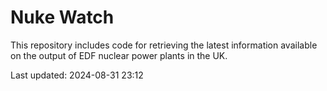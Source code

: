 # Nuke Watch

This repository includes code for retrieving the latest information available on the output of EDF nuclear power plants in the UK.

Last updated: 2024-08-31 23:12